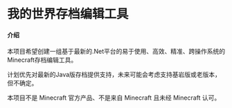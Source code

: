 # 我的世界存档编辑工具

#### 介绍
本项目希望创建一组基于最新的.Net平台的易于使用、高效、精准、跨操作系统的Minecraft存档编辑工具。

计划优先对最新的Java版存档提供支持，未来可能会考虑支持基岩版或老版本，但不确定。

本项目不是 Minecraft 官方产品、不是来自 Minecraft 且未经 Minecraft 认可。


